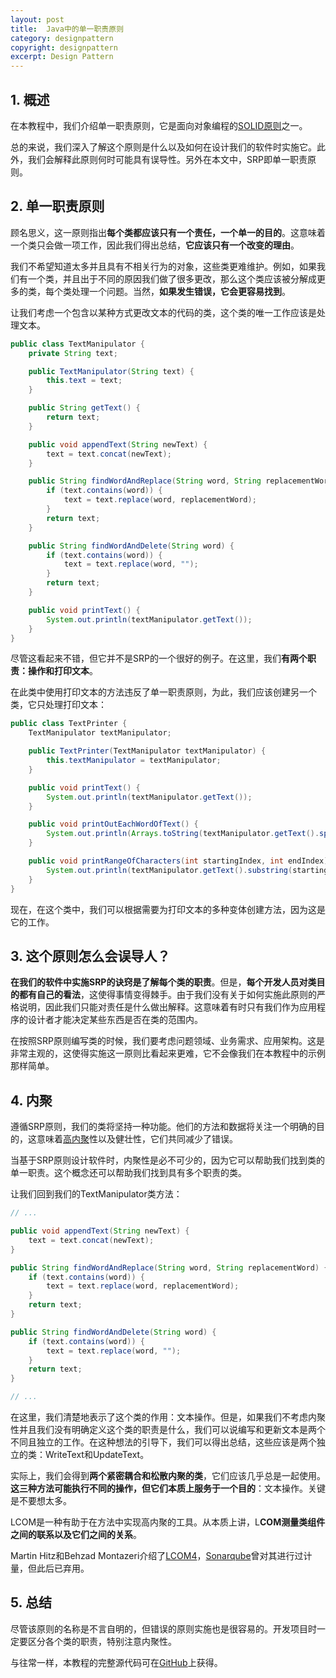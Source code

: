 ```yaml
---
layout: post
title:  Java中的单一职责原则
category: designpattern
copyright: designpattern
excerpt: Design Pattern
---
```


## 1. 概述

在本教程中，我们介绍单一职责原则，它是面向对象编程的[SOLID原则](SOLID原则的可靠指南.md)之一。

总的来说，我们深入了解这个原则是什么以及如何在设计我们的软件时实施它。此外，我们会解释此原则何时可能具有误导性。另外在本文中，SRP即单一职责原则。

## 2. 单一职责原则

顾名思义，这一原则指出**每个类都应该只有一个责任，一个单一的目的**。这意味着一个类只会做一项工作，因此我们得出总结，**它应该只有一个改变的理由**。

我们不希望知道太多并且具有不相关行为的对象，这些类更难维护。例如，如果我们有一个类，并且出于不同的原因我们做了很多更改，那么这个类应该被分解成更多的类，每个类处理一个问题。当然，**如果发生错误，它会更容易找到**。

让我们考虑一个包含以某种方式更改文本的代码的类，这个类的唯一工作应该是处理文本。

```java
public class TextManipulator {
    private String text;

    public TextManipulator(String text) {
        this.text = text;
    }

    public String getText() {
        return text;
    }

    public void appendText(String newText) {
        text = text.concat(newText);
    }

    public String findWordAndReplace(String word, String replacementWord) {
        if (text.contains(word)) {
            text = text.replace(word, replacementWord);
        }
        return text;
    }

    public String findWordAndDelete(String word) {
        if (text.contains(word)) {
            text = text.replace(word, "");
        }
        return text;
    }

    public void printText() {
        System.out.println(textManipulator.getText());
    }
}
```

尽管这看起来不错，但它并不是SRP的一个很好的例子。在这里，我们**有两个职责：操作和打印文本**。

在此类中使用打印文本的方法违反了单一职责原则，为此，我们应该创建另一个类，它只处理打印文本：

```java
public class TextPrinter {
    TextManipulator textManipulator;

    public TextPrinter(TextManipulator textManipulator) {
        this.textManipulator = textManipulator;
    }

    public void printText() {
        System.out.println(textManipulator.getText());
    }

    public void printOutEachWordOfText() {
        System.out.println(Arrays.toString(textManipulator.getText().split(" ")));
    }

    public void printRangeOfCharacters(int startingIndex, int endIndex) {
        System.out.println(textManipulator.getText().substring(startingIndex, endIndex));
    }
}
```

现在，在这个类中，我们可以根据需要为打印文本的多种变体创建方法，因为这是它的工作。

## 3. 这个原则怎么会误导人？

**在我们的软件中实施SRP的诀窍是了解每个类的职责**。但是，**每个开发人员对类目的都有自己的看法**，这使得事情变得棘手。由于我们没有关于如何实施此原则的严格说明，因此我们只能对责任是什么做出解释。这意味着有时只有我们作为应用程序的设计者才能决定某些东西是否在类的范围内。

在按照SRP原则编写类的时候，我们要考虑问题领域、业务需求、应用架构。这是非常主观的，这使得实施这一原则比看起来更难，它不会像我们在本教程中的示例那样简单。

## 4. 内聚

遵循SRP原则，我们的类将坚持一种功能。他们的方法和数据将关注一个明确的目的，这意味着[高内聚]()性以及健壮性，它们共同减少了错误。

当基于SRP原则设计软件时，内聚性是必不可少的，因为它可以帮助我们找到类的单一职责。这个概念还可以帮助我们找到具有多个职责的类。

让我们回到我们的TextManipulator类方法：

```java
// ...

public void appendText(String newText) {
    text = text.concat(newText);
}

public String findWordAndReplace(String word, String replacementWord) {
    if (text.contains(word)) {
        text = text.replace(word, replacementWord);
    }
    return text;
}

public String findWordAndDelete(String word) {
    if (text.contains(word)) {
        text = text.replace(word, "");
    }
    return text;
}

// ...
```

在这里，我们清楚地表示了这个类的作用：文本操作。但是，如果我们不考虑内聚性并且我们没有明确定义这个类的职责是什么，我们可以说编写和更新文本是两个不同且独立的工作。在这种想法的引导下，我们可以得出总结，这些应该是两个独立的类：WriteText和UpdateText。

实际上，我们会得到**两个紧密耦合和松散内聚的类**，它们应该几乎总是一起使用。**这三种方法可能执行不同的操作，但它们本质上服务于一个目的**：文本操作。关键是不要想太多。

LCOM是一种有助于在方法中实现高内聚的工具。从本质上讲，L**COM测量类组件之间的联系以及它们之间的关系**。

Martin Hitz和Behzad Montazeri介绍了[LCOM4](https://www.aivosto.com/project/help/pm-oo-cohesion.html)，[Sonarqube](https://www.baeldung.com/sonar-qube)曾对其进行过计量，但此后已弃用。

## 5. 总结

尽管该原则的名称是不言自明的，但错误的原则实施也是很容易的。开发项目时一定要区分各个类的职责，特别注意内聚性。

与往常一样，本教程的完整源代码可在[GitHub](https://github.com/tuyucheng7/taketoday-tutorial4j/tree/master/design-patterns-modules)上获得。